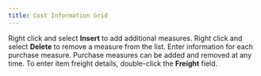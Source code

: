 ```yaml
---
title: Cost Information Grid
---
```



Right click and select **Insert**  to add additional measures. Right click and select **Delete**  to remove a measure from the list. Enter information for each purchase  measure. Purchase measures can be added and removed at any time. To enter  item freight details, double-click the **Freight**  field.
